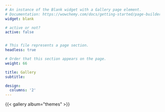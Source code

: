 ```yaml
---
# An instance of the Blank widget with a Gallery page element.
# Documentation: https://wowchemy.com/docs/getting-started/page-builder/
widget: blank

# active or not?
active: false


# This file represents a page section.
headless: true

# Order that this section appears on the page.
weight: 66

title: Gallery
subtitle:

design:
  columns: '2'
---
```


{{< gallery album="themes" >}}

